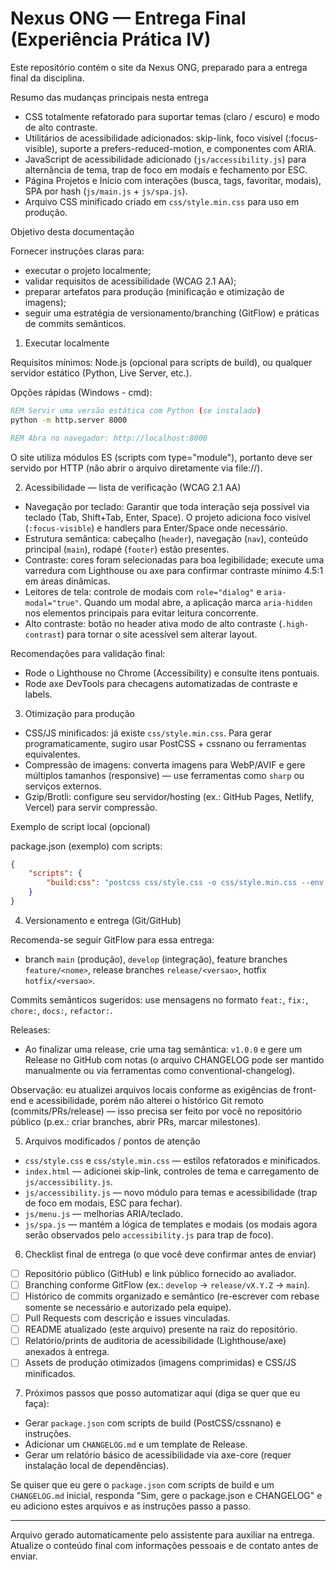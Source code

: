 # Nexus ONG — Entrega Final (Experiência Prática IV)

Este repositório contém o site da Nexus ONG, preparado para a entrega final da disciplina.

Resumo das mudanças principais nesta entrega
- CSS totalmente refatorado para suportar temas (claro / escuro) e modo de alto contraste.
- Utilitários de acessibilidade adicionados: skip-link, foco visível (:focus-visible), suporte a prefers-reduced-motion, e componentes com ARIA.
- JavaScript de acessibilidade adicionado (`js/accessibility.js`) para alternância de tema, trap de foco em modais e fechamento por ESC.
- Página Projetos e Início com interações (busca, tags, favoritar, modais), SPA por hash (`js/main.js` + `js/spa.js`).
- Arquivo CSS minificado criado em `css/style.min.css` para uso em produção.

Objetivo desta documentação

Fornecer instruções claras para:
- executar o projeto localmente;
- validar requisitos de acessibilidade (WCAG 2.1 AA);
- preparar artefatos para produção (minificação e otimização de imagens);
- seguir uma estratégia de versionamento/branching (GitFlow) e práticas de commits semânticos.

1) Executar localmente

Requisitos mínimos: Node.js (opcional para scripts de build), ou qualquer servidor estático (Python, Live Server, etc.).

Opções rápidas (Windows - cmd):

```cmd
REM Servir uma versão estática com Python (se instalado)
python -m http.server 8000

REM Abra no navegador: http://localhost:8000
```

O site utiliza módulos ES (scripts com type="module"), portanto deve ser servido por HTTP (não abrir o arquivo diretamente via file://).

2) Acessibilidade — lista de verificação (WCAG 2.1 AA)

- Navegação por teclado: Garantir que toda interação seja possível via teclado (Tab, Shift+Tab, Enter, Space). O projeto adiciona foco visível (`:focus-visible`) e handlers para Enter/Space onde necessário.
- Estrutura semântica: cabeçalho (`header`), navegação (`nav`), conteúdo principal (`main`), rodapé (`footer`) estão presentes.
- Contraste: cores foram selecionadas para boa legibilidade; execute uma varredura com Lighthouse ou axe para confirmar contraste mínimo 4.5:1 em áreas dinâmicas.
- Leitores de tela: controle de modais com `role="dialog"` e `aria-modal="true"`. Quando um modal abre, a aplicação marca `aria-hidden` nos elementos principais para evitar leitura concorrente.
- Alto contraste: botão no header ativa modo de alto contraste (`.high-contrast`) para tornar o site acessível sem alterar layout.

Recomendações para validação final:
- Rode o Lighthouse no Chrome (Accessibility) e consulte itens pontuais.
- Rode axe DevTools para checagens automatizadas de contraste e labels.

3) Otimização para produção

- CSS/JS minificados: já existe `css/style.min.css`. Para gerar programaticamente, sugiro usar PostCSS + cssnano ou ferramentas equivalentes.
- Compressão de imagens: converta imagens para WebP/AVIF e gere múltiplos tamanhos (responsive) — use ferramentas como `sharp` ou serviços externos.
- Gzip/Brotli: configure seu servidor/hosting (ex.: GitHub Pages, Netlify, Vercel) para servir compressão.

Exemplo de script local (opcional)

package.json (exemplo) com scripts:

```json
{
	"scripts": {
		"build:css": "postcss css/style.css -o css/style.min.css --env production"
	}
}
```

4) Versionamento e entrega (Git/GitHub)

Recomenda-se seguir GitFlow para essa entrega:
- branch `main` (produção), `develop` (integração), feature branches `feature/<nome>`, release branches `release/<versao>`, hotfix `hotfix/<versao>`.

Commits semânticos sugeridos: use mensagens no formato `feat:`, `fix:`, `chore:`, `docs:`, `refactor:`.

Releases:
- Ao finalizar uma release, crie uma tag semântica: `v1.0.0` e gere um Release no GitHub com notas (o arquivo CHANGELOG pode ser mantido manualmente ou via ferramentas como conventional-changelog).

Observação: eu atualizei arquivos locais conforme as exigências de front-end e acessibilidade, porém não alterei o histórico Git remoto (commits/PRs/release) — isso precisa ser feito por você no repositório público (p.ex.: criar branches, abrir PRs, marcar milestones).

5) Arquivos modificados / pontos de atenção

- `css/style.css` e `css/style.min.css` — estilos refatorados e minificados.
- `index.html` — adicionei skip-link, controles de tema e carregamento de `js/accessibility.js`.
- `js/accessibility.js` — novo módulo para temas e acessibilidade (trap de foco em modais, ESC para fechar).
- `js/menu.js` — melhorias ARIA/teclado.
- `js/spa.js` — mantém a lógica de templates e modais (os modais agora serão observados pelo `accessibility.js` para trap de foco).

6) Checklist final de entrega (o que você deve confirmar antes de enviar)

- [ ] Repositório público (GitHub) e link público fornecido ao avaliador.
- [ ] Branching conforme GitFlow (ex.: `develop` -> `release/vX.Y.Z` -> `main`).
- [ ] Histórico de commits organizado e semântico (re-escrever com rebase somente se necessário e autorizado pela equipe).
- [ ] Pull Requests com descrição e issues vinculadas.
- [ ] README atualizado (este arquivo) presente na raiz do repositório.
- [ ] Relatório/prints de auditoria de acessibilidade (Lighthouse/axe) anexados à entrega.
- [ ] Assets de produção otimizados (imagens comprimidas) e CSS/JS minificados.

7) Próximos passos que posso automatizar aqui (diga se quer que eu faça):

- Gerar `package.json` com scripts de build (PostCSS/cssnano) e instruções.
- Adicionar um `CHANGELOG.md` e um template de Release.
- Gerar um relatório básico de acessibilidade via axe-core (requer instalação local de dependências).

Se quiser que eu gere o `package.json` com scripts de build e um `CHANGELOG.md` inicial, responda "Sim, gere o package.json e CHANGELOG" e eu adiciono estes arquivos e as instruções passo a passo.

---
Arquivo gerado automaticamente pelo assistente para auxiliar na entrega. Atualize o conteúdo final com informações pessoais e de contato antes de enviar.
